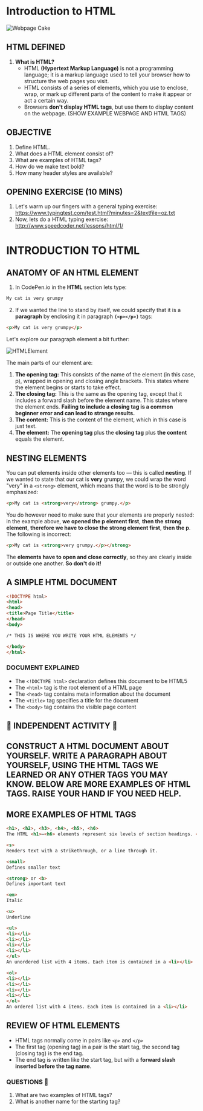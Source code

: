 # Introduction to HTML

![Webpage Cake](https://mdn.mozillademos.org/files/13502/cake.png)

## HTML DEFINED

1.  **What is HTML?**
    * HTML **(Hypertext Markup Language)** is not a programming language; it is a markup language used to tell your browser how to structure the web pages you visit.
    * HTML consists of a series of elements, which you use to enclose, wrap, or mark up different parts of the content to make it appear or act a certain way.
    * Browsers **don't display HTML tags**, but use them to display content on the webpage. (SHOW EXAMPLE WEBPAGE AND HTML TAGS)

## OBJECTIVE

1.  Define HTML.
2.  What does a HTML element consist of?
3.  What are examples of HTML tags?
4.  How do we make text bold?
5.  How many header styles are available?

## OPENING EXERCISE (10 MINS)

1.  Let's warm up our fingers with a general typing exercise: https://www.typingtest.com/test.html?minutes=2&textfile=oz.txt
2.  Now, lets do a HTML typing exercise: http://www.speedcoder.net/lessons/html/1/

# INTRODUCTION TO HTML

## ANATOMY OF AN HTML ELEMENT

1.  In CodePen.io in the **HTML** section lets type:

```html
My cat is very grumpy
```

2.  If we wanted the line to stand by itself, we could specify that it is a **paragraph** by enclosing it in paragraph **`(<p></p>)`** tags:

```html
<p>My cat is very grumpy</p>
```

Let's explore our paragraph element a bit further:

![HTMLElement](https://mdn.mozillademos.org/files/9347/grumpy-cat-small.png)

The main parts of our element are:

1.  **The opening tag:** This consists of the name of the element (in this case, p), wrapped in opening and closing angle brackets. This states where the element begins or starts to take effect.
2.  **The closing tag:** This is the same as the opening tag, except that it includes a forward slash before the element name. This states where the element ends. **Failing to include a closing tag is a common beginner error and can lead to strange results.**
3.  **The content:** This is the content of the element, which in this case is just text.
4.  **The element:** The **opening tag** plus the **closing tag** plus **the content** equals the element.

## NESTING ELEMENTS

You can put elements inside other elements too — this is called **nesting**. If we wanted to state that our cat is **very** grumpy, we could wrap the word "very" in a `<strong>` element, which means that the word is to be strongly emphasized:

```html
<p>My cat is <strong>very</strong> grumpy.</p>
```

You do however need to make sure that your elements are properly nested: in the example above, **we opened the p element first**, **then the strong element**, **therefore we have to close the strong element first**, **then the p**. The following is incorrect:

```html
<p>My cat is <strong>very grumpy.</p></strong>
```

The **elements have to open and close correctly**, so they are clearly inside or outside one another. **So don't do it!**

## A SIMPLE HTML DOCUMENT

```html
<!DOCTYPE html>
<html>
<head>
<title>Page Title</title>
</head>
<body>

/* THIS IS WHERE YOU WRITE YOUR HTML ELEMENTS */

</body>
</html>
```

### DOCUMENT EXPLAINED

* The `<!DOCTYPE html>` declaration defines this document to be HTML5
* The `<html>` tag is the root element of a HTML page
* The `<head>` tag contains meta information about the document
* The `<title>` tag specifies a title for the document
* The `<body>` tag contains the visible page content

## 🚨 INDEPENDENT ACTIVITY 🚨

## CONSTRUCT A HTML DOCUMENT ABOUT YOURSELF. WRITE A PARAGRAPH ABOUT YOURSELF, USING THE HTML TAGS WE LEARNED OR ANY OTHER TAGS YOU MAY KNOW. BELOW ARE MORE EXAMPLES OF HTML TAGS. RAISE YOUR HAND IF YOU NEED HELP.

## MORE EXAMPLES OF HTML TAGS

```html
<h1>, <h2>, <h3>, <h4>, <h5>, <h6>
The HTML <h1>–<h6> elements represent six levels of section headings. <h1> is the highest section level and <h6> is the lowest.
```

```html
<s>
Renders text with a strikethrough, or a line through it.
```

```html
<small>
Defines smaller text
```

```html
<strong> or <b>
Defines important text
```

```html
<em>
Italic
```

```html
<u>
Underline
```

```html
<ul>
<li></li>
<li></li>
<li></li>
<li></li>
</ul>
An unordered list with 4 items. Each item is contained in a <li></li>
```

```html
<ol>
<li></li>
<li></li>
<li></li>
<li></li>
</ol>
An ordered list with 4 items. Each item is contained in a <li></li>
```

## REVIEW OF HTML ELEMENTS

* HTML tags normally come in pairs like `<p>` and `</p>`
* The first tag (opening tag) in a pair is the start tag, the second tag (closing tag) is the end tag.
* The end tag is written like the start tag, but with a **forward slash inserted before the tag name**.

### QUESTIONS 🚨

1.  What are two examples of HTML tags?
2.  What is another name for the starting tag?
